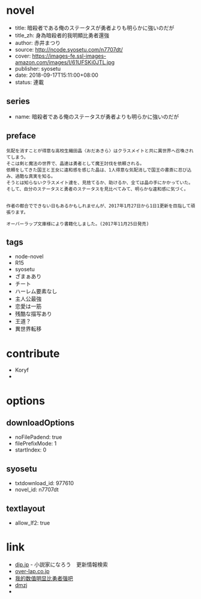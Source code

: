 # novel

- title: 暗殺者である俺のステータスが勇者よりも明らかに強いのだが
- title_zh: 身為暗殺者的我明顯比勇者還強
- author: 赤井まつり
- source: http://ncode.syosetu.com/n7707dt/
- cover: https://images-fe.ssl-images-amazon.com/images/I/61UFSKi0JTL.jpg
- publisher: syosetu
- date: 2018-09-17T15:11:00+08:00
- status: 連載

## series

- name: 暗殺者である俺のステータスが勇者よりも明らかに強いのだが

## preface


```
気配を消すことが得意な高校生織田晶〈おだあきら〉はクラスメイトと共に異世界へ召喚されてしまう。
そこは剣と魔法の世界で、晶達は勇者として魔王討伐を依頼される。
依頼をしてきた国王と王女に違和感を感じた晶は、1人得意な気配消しで国王の書斎に忍び込み、過酷な真実を知る。
そうとは知らないクラスメイト達を、見捨てるか、助けるか、全ては晶の手にかかっていた。
そして、自分のステータスと勇者のステータスを見比べてみて、明らかな違和感に気づく。


作者の都合でできない日もあるかもしれませんが、2017年1月27日から1日1更新を目指して頑張ります。

オーバーラップ文庫様により書籍化しました。(2017年11月25日発売)
```

## tags

- node-novel
- R15
- syosetu
- ざまぁあり
- チート
- ハーレム要素なし
- 主人公最強
- 恋愛は一筋
- 残酷な描写あり
- 王道？
- 異世界転移

# contribute

- Koryf
- 

# options

## downloadOptions

- noFilePadend: true
- filePrefixMode: 1
- startIndex: 0

## syosetu

- txtdownload_id: 977610
- novel_id: n7707dt

## textlayout

- allow_lf2: true

# link

- [dip.jp](https://narou.nar.jp/search.php?text=n7707dt&novel=all&genre=all&new_genre=all&length=0&down=0&up=100) - 小説家になろう　更新情報検索
- [over-lap.co.jp](https://over-lap.co.jp/Form/Product/ProductDetail.aspx?shop=0&pid=ZG0022&vid=&cat=CGS&swrd=)
- [我的数值明显比勇者强吧](https://tieba.baidu.com/f?kw=%E6%88%91%E7%9A%84%E6%95%B0%E5%80%BC%E6%98%8E%E6%98%BE%E6%AF%94%E5%8B%87%E8%80%85%E5%BC%BA&ie=utf-8&tp=0 "我的数值明显比勇者强")
- [dmzj](https://manhua.dmzj.com/shenweianshazhedewomingxianbiyongzhehaiqiang/)
- 
